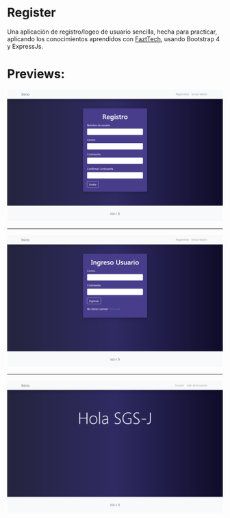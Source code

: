 # Register
Una aplicación de registro/logeo de usuario sencilla,
hecha para practicar, aplicando los conocimientos
aprendidos con [FaztTech](https://www.youtube.com/channel/UCX9NJ471o7Wie1DQe94RVIg),
usando Bootstrap 4 y ExpressJs.
# Previews:
![preview_screencapture_1](./docs/capture_1.png)
***
![preview_screencapture_2](./docs/capture_2.png)
***
![preview_screencapture_3](./docs/capture_3.png)